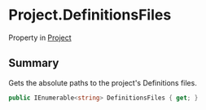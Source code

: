 # Project.DefinitionsFiles

Property in [Project](/docs/api/csharp/yarn.compiler.project.md)

## Summary


Gets the absolute paths to the project's Definitions files.


```csharp
public IEnumerable<string> DefinitionsFiles { get; }
```

